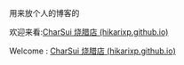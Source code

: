 用来放个人的博客的

欢迎来看:[CharSui 烧腊店 (hikarixp.github.io)](https://hikarixp.github.io/)

Welcome : [CharSui 烧腊店 (hikarixp.github.io)](https://hikarixp.github.io/)
